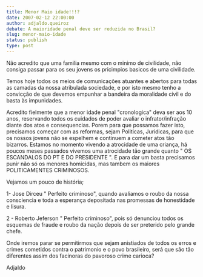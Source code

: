 ```yaml
---
title: Menor Maio idade!!!?
date: 2007-02-12 22:00:00
author: adjaldo.queiroz
debate: A maioridade penal deve ser reduzida no Brasil?
slug: menor-maio-idade
status: publish 
type: post
---
```


Não acredito que uma familia mesmo com o minimo de civilidade, não consiga passar para os seu jovens os pricimpios basicos de uma civilidade.  

Temos hoje todos os meios de comunicações atuantes e abertos para todas as camadas da nossa atribulada sociedade, e por isto mesmo tenho a convicção de que devemos empunhar a bandeira da moralidade civil e do basta às impunidades.  

Acredito fielmente que a menor idade penal "cronologica" deva ser aos 10 anos, reservando todos os cuidados de poder avaliar o infrator/infração diante dos atos e consequencias. Porem para que possamos fazer isto, precisamos começar com as reformas, sejam Politicas, Juridicas, para que os nossos jovens não se espelhem e continuem a cometer atos tão bizarros. Estamos no momento vivendo a atrocidade de uma criança, há poucos meses passados vivemos uma atrocidade tão grande quanto " OS ESCANDALOS DO PT E DO PRESIDENTE ". E para dar um basta precisamos punir não só os menores homicidas, mas tambem os maiores POLITICAMENTES CRIMINOSOS.  

Vejamos um pouco de história;  

1- Jose Dirceu " Perfeito criminoso", quando avaliamos o roubo da nossa consciencia e toda a esperança depositada nas promessas de honestidade e lisura.  

2 - Roberto Jeferson " Perfeito criminoso", pois só denunciou todos os esquemas de fraude e roubo da nação depois de ser preterido pelo grande chefe.  

Onde iremos parar se permitirmos que sejam anistiados de todos os erros e crimes cometidos contra o patrimonio e o povo brasileiro, será que são tão diferentes assim dos facinoras do pavoroso crime carioca?  

  

Adjaldo
